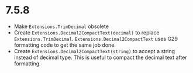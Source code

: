 # 7.5.8
* Make `Extensions.TrimDecimal` obsolete
* Create `Extensions.Decimal2CompactText(decimal)` to replace `Extensions.TrimDecimal`.  `Extensions.Decimal2CompactText` uses G29 formatting code to get the same job done.
* Create `Extensions.Decimal2CompactText(string)` to accept a string instead of decimal type.  This is useful to compact the decimal text after formatting.
